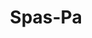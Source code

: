 --- 
title: "Spas-Pa"
publishdate: "2019-3-8T16:48:46+02:00"
src: "https://365manga.net/manga/spas-pa"
image: "https://data.365manga.net/images/thumbnails/24770-spas-pa.jpg"
description: "Itsuki Minamori has fallen asleep in class and dreams about a girl from his past. He is awakened by Haruna a girl who apparently has a crush on him, but her friend Chihaya Yuuki tells her to stay away from this boy. He explains that he's spent his life being followed by evil ghosts and during the exposition, another one shows up."
---